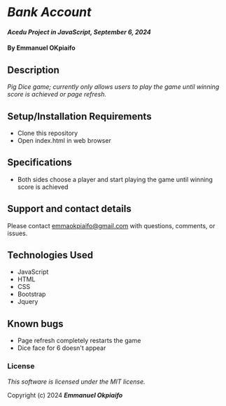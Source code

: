 # _Bank Account_

#### _Acedu Project in JavaScript, September 6, 2024_

#### By Emmanuel OKpiaifo

## Description

_Pig Dice game; currently only allows users to play the game until winning score is achieved or page refresh._

## Setup/Installation Requirements

* Clone this repository
* Open index.html in web browser

## Specifications

* Both sides choose a player and start playing the game until winning score is achieved
 
 ## Support and contact details

Please contact emmaokpiaifo@gmail.com with questions, comments, or issues.

## Technologies Used

* JavaScript
* HTML
* CSS
* Bootstrap
* Jquery

## Known bugs
* Page refresh completely restarts the game
* Dice face for 6 doesn't appear

### License

*This software is licensed under the MIT license.*

Copyright (c) 2024 **_Emmanuel Okpiaifo_**